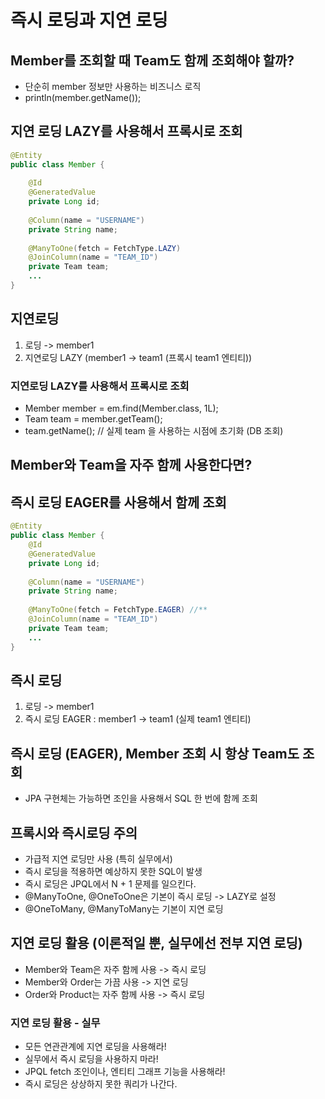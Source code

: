 # 즉시 로딩과 지연 로딩
## Member를 조회할 때 Team도 함께 조회해야 할까?
- 단순히 member 정보만 사용하는 비즈니스 로직
- println(member.getName());

## 지연 로딩 LAZY를 사용해서 프록시로 조회
```java
@Entity
public class Member {
    
    @Id
    @GeneratedValue
    private Long id;
    
    @Column(name = "USERNAME")
    private String name;
    
    @ManyToOne(fetch = FetchType.LAZY)
    @JoinColumn(name = "TEAM_ID")
    private Team team;
    ...
}
```

## 지연로딩
1. 로딩 -> member1
2. 지연로딩 LAZY (member1 -> team1 (프록시 team1 엔티티))

### 지연로딩 LAZY를 사용해서 프록시로 조회
- Member member = em.find(Member.class, 1L);
- Team team = member.getTeam();
- team.getName(); // 실제 team 을 사용하는 시점에 초기화 (DB 조회)

## Member와 Team을 자주 함께 사용한다면?
## 즉시 로딩 EAGER를 사용해서 함께 조회
```java
@Entity
public class Member {
    @Id
    @GeneratedValue
    private Long id;
    
    @Column(name = "USERNAME")
    private String name;
    
    @ManyToOne(fetch = FetchType.EAGER) //**
    @JoinColumn(name = "TEAM_ID")
    private Team team;
    ...
}
```

## 즉시 로딩
1. 로딩 -> member1
2. 즉시 로딩 EAGER : member1 -> team1 (실제 team1 엔티티)

## 즉시 로딩 (EAGER), Member 조회 시 항상 Team도 조회
- JPA 구현체는 가능하면 조인을 사용해서 SQL 한 번에 함께 조회

## 프록시와 즉시로딩 주의
- 가급적 지연 로딩만 사용 (특히 실무에서)
- 즉시 로딩을 적용하면 예상하지 못한 SQL이 발생
- 즉시 로딩은 JPQL에서 N + 1 문제를 일으킨다.
- @ManyToOne, @OneToOne은 기본이 즉시 로딩 -> LAZY로 설정
- @OneToMany, @ManyToMany는 기본이 지연 로딩

## 지연 로딩 활용 (이론적일 뿐, 실무에선 전부 지연 로딩)
- Member와 Team은 자주 함께 사용 -> 즉시 로딩
- Member와 Order는 가끔 사용 -> 지연 로딩
- Order와 Product는 자주 함께 사용 -> 즉시 로딩

### 지연 로딩 활용 - 실무
- 모든 연관관계에 지연 로딩을 사용해라!
- 실무에서 즉시 로딩을 사용하지 마라!
- JPQL fetch 조인이나, 엔티티 그래프 기능을 사용해라!
- 즉시 로딩은 상상하지 못한 쿼리가 나간다.
